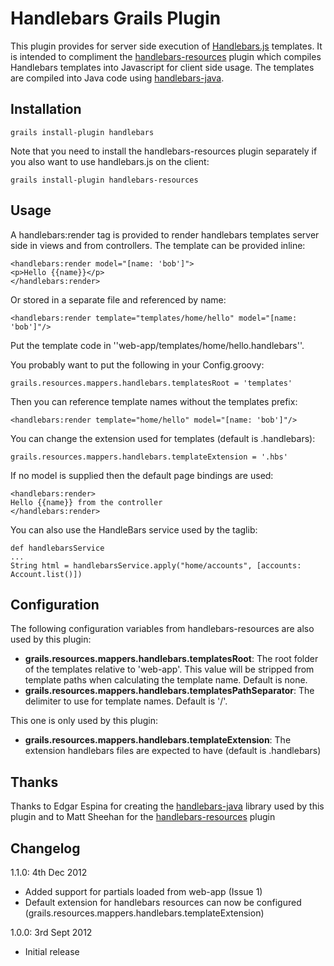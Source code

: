 # Handlebars Grails Plugin

This plugin provides for server side execution of [Handlebars.js](http://handlebarsjs.com/) templates. It is
intended to compliment the [handlebars-resources](https://github.com/sheehan/grails-handlebars-resources) plugin
which compiles Handlebars templates into Javascript for client side usage. The templates are compiled into Java
code using [handlebars-java](https://github.com/jknack/handlebars.java).

## Installation

    grails install-plugin handlebars

Note that you need to install the handlebars-resources plugin separately if you also want to use handlebars.js on
the client:

    grails install-plugin handlebars-resources

## Usage

A handlebars:render tag is provided to render handlebars templates server side in views and from controllers. The
template can be provided inline:

    <handlebars:render model="[name: 'bob']">
    <p>Hello {{name}}</p>
    </handlebars:render>

Or stored in a separate file and referenced by name:

    <handlebars:render template="templates/home/hello" model="[name: 'bob']"/>

Put the template code in ''web-app/templates/home/hello.handlebars''.

You probably want to put the following in your Config.groovy:

    grails.resources.mappers.handlebars.templatesRoot = 'templates'

Then you can reference template names without the templates prefix:

    <handlebars:render template="home/hello" model="[name: 'bob']"/>

You can change the extension used for templates (default is .handlebars):

    grails.resources.mappers.handlebars.templateExtension = '.hbs'

If no model is supplied then the default page bindings are used:

    <handlebars:render>
    Hello {{name}} from the controller
    </handlebars:render>

You can also use the HandleBars service used by the taglib:

    def handlebarsService
    ...
    String html = handlebarsService.apply("home/accounts", [accounts: Account.list()])

## Configuration

The following configuration variables from handlebars-resources are also used by this plugin:

* **grails.resources.mappers.handlebars.templatesRoot**: The root folder of the templates relative to 'web-app'. This
  value will be stripped from template paths when calculating the template name. Default is none.
* **grails.resources.mappers.handlebars.templatesPathSeparator**: The delimiter to use for template names.
  Default is '/'.

This one is only used by this plugin:

* **grails.resources.mappers.handlebars.templateExtension**: The extension handlebars files are expected to have
  (default is .handlebars)

## Thanks

Thanks to Edgar Espina for creating the [handlebars-java](https://github.com/jknack/handlebars.java) library used
by this plugin and to Matt Sheehan for the [handlebars-resources](https://github.com/sheehan/grails-handlebars-resources)
plugin

## Changelog

1.1.0: 4th Dec 2012
- Added support for partials loaded from web-app (Issue 1)
- Default extension for handlebars resources can now be configured (grails.resources.mappers.handlebars.templateExtension)

1.0.0: 3rd Sept 2012
- Initial release
